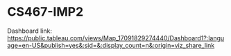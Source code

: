 # CS467-IMP2

Dashboard link: https://public.tableau.com/views/Map_17091829274440/Dashboard1?:language=en-US&publish=yes&:sid=&:display_count=n&:origin=viz_share_link
